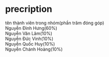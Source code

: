 # precription

tên thành viên trong nhóm(phần trăm đóng góp)  
Nguyễn Đình Hưng(60%)  
Nguyễn Văn Lâm(10%)  
Nguyễn Đức Vinh(10%)  
Nguyễn Quốc Huy(10%)  
Nguyễn Chánh Hoàng(10%)

